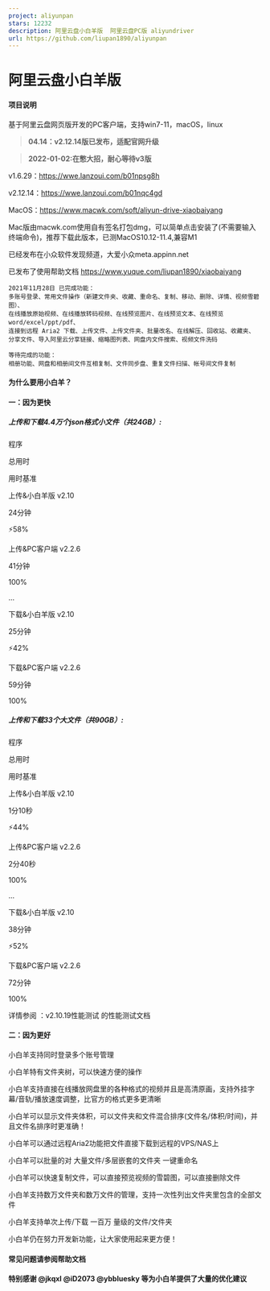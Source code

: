 ```yaml
---
project: aliyunpan
stars: 12232
description: 阿里云盘小白羊版  阿里云盘PC版 aliyundriver
url: https://github.com/liupan1890/aliyunpan
---
```


阿里云盘小白羊版
========

#### 项目说明

基于阿里云盘网页版开发的PC客户端，支持win7-11，macOS，linux

> **04.14：v2.12.14版已发布，适配官网升级**

> **2022-01-02:在憋大招，耐心等待v3版**

  

v1.6.29：https://wwe.lanzoui.com/b01npsg8h

v2.12.14：https://wwe.lanzoui.com/b01nqc4gd

MacOS：https://www.macwk.com/soft/aliyun-drive-xiaobaiyang

Mac版由macwk.com使用自有签名打包dmg，可以简单点击安装了(不需要输入终端命令)，推荐下载此版本，已测MacOS10.12-11.4,兼容M1  

已经发布在小众软件发现频道，大爱小众meta.appinn.net

  

已发布了使用帮助文档 https://www.yuque.com/liupan1890/xiaobaiyang

```
2021年11月28日 已完成功能：
多账号登录、常用文件操作（新建文件夹、收藏、重命名、复制、移动、删除、详情、视频雪碧图）、
在线播放原始视频、在线播放转码视频、在线预览图片、在线预览文本、在线预览 word/excel/ppt/pdf、
连接到远程 Aria2 下载、上传文件、上传文件夹、批量改名、在线解压、回收站、收藏夹、
分享文件、导入阿里云分享链接、缩略图列表、网盘内文件搜索、视频文件洗码

等待完成的功能：
相册功能、网盘和相册间文件互相复制、文件同步盘、重复文件扫描、帐号间文件复制
```

  

#### 为什么要用小白羊？

#### 一：因为更快

##### 上传和下载4.4万个json格式小文件（共24GB）:

程序

总用时

用时基准

上传&小白羊版 v2.10

24分钟

⚡58%

上传&PC客户端 v2.2.6

41分钟

100%

...

下载&小白羊版 v2.10

25分钟

⚡42%

下载&PC客户端 v2.2.6

59分钟

100%

##### 上传和下载33个大文件（共90GB）:

程序

总用时

用时基准

上传&小白羊版 v2.10

1分10秒

⚡44%

上传&PC客户端 v2.2.6

2分40秒

100%

...

下载&小白羊版 v2.10

38分钟

⚡52%

下载&PC客户端 v2.2.6

72分钟

100%

  

详情参阅 ：v2.10.19性能测试 的性能测试文档

#### 二：因为更好

小白羊支持同时登录多个账号管理

小白羊特有文件夹树，可以快速方便的操作

小白羊支持直接在线播放网盘里的各种格式的视频并且是高清原画，支持外挂字幕/音轨/播放速度调整，比官方的格式更多更清晰

小白羊可以显示文件夹体积，可以文件夹和文件混合排序(文件名/体积/时间)，并且文件名排序时更准确！

小白羊可以通过远程Aria2功能把文件直接下载到远程的VPS/NAS上

小白羊可以批量的对 大量文件/多层嵌套的文件夹 一键重命名

小白羊可以快速复制文件，可以直接预览视频的雪碧图，可以直接删除文件

小白羊支持数万文件夹和数万文件的管理，支持一次性列出文件夹里包含的全部文件

小白羊支持单次上传/下载 一百万 量级的文件/文件夹

小白羊仍在努力开发新功能，让大家使用起来更方便！

#### 常见问题请参阅帮助文档

#### 特别感谢 @jkqxl @iD2073 @ybbluesky 等为小白羊提供了大量的优化建议
